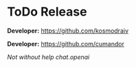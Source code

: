 # ToDo Release
 
**Developer:** https://github.com/kosmodraiv

**Developer:** https://github.com/cumandor

*Not without help chat.openai*
